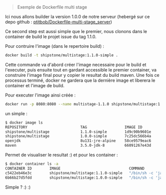 > Exemple de Dockerfile multi stage

Ici nous allons builder la version 1.0.0 de notre serveur (hebergé sur ce depo github : [ptitbob/Dockerfile-multi-stage_server](https://github.com/ptitbob/Dockerfile-multi-stage_server/))

Ce second step est aussi simple que le premier, nous clonons dans le container de build le projet issue du tag 1.1.0.

Pour contruire l'image (dans le repertoire build) :

```bash
docker build -t shipstone/multistage:1.1.0-simple .
```

Cette commande va d'abord créer l'image necessaire pour le build et l'executer, puis ensuite tout en gardant accessible le premier container, va construire l'image final pour y copier le resultat du build maven.
Une fois ce processus terminé, docker ne gardera que la dernière image et liberera le container et l'image de build.

Pour executer l'image ainsi créée : 

```bash
docker run -p 8080:8080 --name multistage-1.1.0 shipstone/multistage:1.1.0-simple
```

un simple : 

```bash
$ docker image ls
REPOSITORY                        TAG                 IMAGE ID            CREATED             SIZE
shipstone/multistage              1.1.0-simple        1d9c90b9601e        23 seconds ago      95.9MB
shipstone/multistage              1.0.0-simple        7c25dc566b4a        14 minutes ago      95.9MB
openjdk                           8u131-jre-alpine    58ce9579eac6        2 weeks ago         81.4MB
maven                             3.5.0-jdk-8         66091267e43d        4 weeks ago         620MB
```

Permet de visualiser le resultat :) et pour les container : 

```bash
$ docker container ls -a
CONTAINER ID        IMAGE                               COMMAND                  CREATED              STATUS                        PORTS               NAMES
c5422eb46e3c        shipstone/multistage:1.1.0-simple   "/bin/sh -c 'java ..."   About a minute ago   Exited (137) 34 seconds ago                       multistage-1.1.0
6b66b27d5fdd        shipstone/multistage:1.0.0-simple   "/bin/sh -c 'java ..."   11 minutes ago       Exited (137) 11 minutes ago                       multistage-1.0.0
```

Simple ? :) :)
